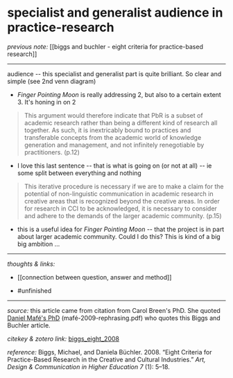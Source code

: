 # specialist and generalist audience in practice-research

_previous note:_ [[biggs and buchler - eight criteria for practice-based research]]

---

 audience -- this specialist and generalist part is quite brilliant. So clear and simple (see 2nd venn diagram)
- _Finger Pointing Moon_ is really addressing 2, but also to a certain extent 3. It's honing in on 2


>This argument would therefore indicate that PbR is a subset of academic research rather than being a different kind of research all together. As such, it is inextricably bound to practices and transferable concepts from the academic world of knowledge generation and management, and not infinitely renegotiable by practitioners. (p.12)

- I love this last sentence -- that is what is going on (or not at all) -- ie some split between everything and nothing


>This iterative procedure is necessary if we are to make a claim for the potential of non-linguistic communication in academic research in creative areas that is recognized beyond the creative areas. In order for research in CCI to be acknowledged, it is necessary to consider and adhere to the demands of the larger academic community. (p.15)

- this is a useful idea for _Finger Pointing Moon_ -- that the project is in part about larger academic community. Could I do this? This is kind of a big big ambition ... 

---

_thoughts & links:_

- [[connection between question, answer and method]]

- #unfinished 

---

_source:_ this article came from citation from Carol Breen's PhD. She quoted [Daniel Mafé's PhD](hook://file/qcEJAzdZb?p=QWN0aW9uLzIwMjAwNzE0IC0gZG9jcyB0byBwcm9jZXNz&n=mafe%CC%81-2009-rephrasing.pdf) (mafé-2009-rephrasing.pdf) who quotes this Biggs and Buchler article. 

_citekey & zotero link:_ [biggs_eight_2008](zotero://select/items/1_A2UEBPJN)

_reference:_ Biggs, Michael, and Daniela Büchler. 2008. “Eight Criteria for Practice-Based Research in the Creative and Cultural Industries.” _Art, Design & Communication in Higher Education 7_ (1): 5–18.



